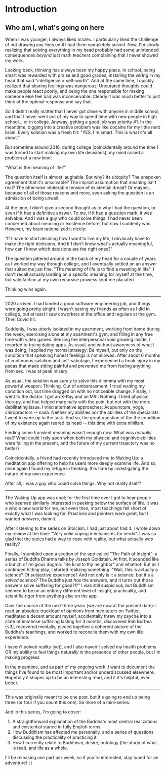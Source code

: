 # Introduction

## Who am I, what's going on here

When I was younger, I always liked mazes. I particularly liked the challenge of not drawing any lines until I had them completely solved. Now, I'm slowly realizing that solving everything in my head probably had some unintended consequences _beyond_ just math teachers complaining that I never showed my work.

Looking back, thinking has always been my happy place. In school, being smart was rewarded with praise and good grades, installing the wiring in my head that said "intelligence = self-worth". And at the same time, I quickly realized that sharing feelings was dangerous: Uncurated thoughts could make people react poorly, and being the one responsible for making someone else feel bad was inconceivable. Clearly it was much better to just think of the optimal response and say that.

So it didn't really matter that I never got close with anyone in middle school, and that I never went out of my way to spend time with new people in high school... or in college. Anyway, getting a good job was priority #1. In the meantime, digging into a creative problem was like cocaine for my little nerd brain. Every solution was a fresh hit: "YES. I'm smart. This is what it's all about."

But sometime around 2016, during college (coincidentally around the time I was forced to start making my own life decisions), my mind raised a problem of a new kind:

"What is the meaning of life?"

The question itself is almost laughable. But why? Its ubiquity? The unspoken agreement that it's unsolvable? The implicit assumption that meaning isn't real? The otherwise intolerable tension of existential dread? Or maybe... because of all of those reasons and more, even asking the question is an admission of being unwell.

At the time, I didn't give a second thought as to why I had the question, or even if it had a definitive answer. To me, if it had a question mark, it was solvable. And I was a guy who could solve things. I had never been concerned about meaning or existence before, but now I suddenly was. However, my brain rationalized it nicely:

"If I have to start deciding how I want to live my life, I obviously have to make the right decisions. And if I don't know what's actually meaningful, how can I know which decisions are the right ones?"

The question pittered around in the back of my head for a couple of years as I worked my way through college, and I eventually settled on an answer that suited me just fine: "The meaning of life is to find a meaning in life". I don't recall actually landing on a specific meaning for myself at the time, but satisfaction at my own recursive prowess kept me placated.

Thinking wins again.

___

2020 arrived. I had landed a good software engineering job, and things were going pretty alright. I wasn't seeing my friends as often as I did in college, but at least I saw coworkers at the office and regulars at the gym. Then Covid hit.

Suddenly, I was utterly isolated in my apartment, working from home during the week, exercising alone at my apartment's gym, and filling in any free time with video games. Sensing the interpersonal void growing inside, I resorted to trying dating apps. As usual, and without awareness of what I was doing, I applied my normal strategy: Be myself, but only on the condition that speaking honest feelings is not allowed. After about 6 months of continuous isolation and self-sabotage, I experienced a freak injury in my psoas that made sitting painful and prevented me from feeling anything from sex. I was at peak misery.

As usual, the solution was surely to solve this dilemma with my most powerful weapon: Thinking. Out of embarassment, I tried waiting my condition out, but time dragged on with no noticeable change. Finally, I went to the doctor. I got an X-Ray and an MRI: Nothing. I tried physical therapy, and that helped marginally with the pain, but not with the more debilitating issue. I tried alternative approaches: Acupuncture, yoga, chiropractors -- nada. Neither my abilities nor the abilities of the specialists I went to were up to the task. And so, the great question of the the condition of my existence again reared its head -- this time with extra nihilism.

Finding some transient meaning wasn't enough now. What was _actually_ real? What could I rely upon when both my physical and cognitive abilities were failing in the present, and the future of my current trajectory was no better?

Coincidentally, a friend had recently introduced me to Waking Up: a meditation app offering to help its users more deeply examine life. And so, once again I found my refuge in thinking: this time by investigating the nature of my own experience.

After all, I was a guy who could solve things. Why not reality itself?

___

The Waking Up app was cool; for the first time ever I got to hear people who seemed similarly interested in peeking below the surface of life. It was a whole new world for me, but even then, most teachings fell short of exactly what I was looking for. Practices and pointers were great, but I wanted _answers_, damnit.

After listening to the series on Stoicism, I had just about had it. I wrote down my review at the time: "Very solid coping mechanisms for nerds". I was so glad that the stoics had a way to cope with reality, but what actually _was_ reality?

Finally, I stumbled upon a section of the app called "The Path of Insight"; a series of Buddha Dharma talks by Joseph Goldstein. At first, it sounded like a bunch of religious dogma: "Be kind to thy neighbor" and whatnot. But as I continued hitting play, I started realizing something: "Wait, this is actually a science? Of subjective experience? And not only is it a science, but it's a _solved_ science? The Buddha just _has_ the answers, and it turns out those answers solve suffering for good?!?" I was still suspicious, but Buddhism seemed to be on an entirely different level of insight, practicality, and scientific rigor from anything else on the app.

Over the course of the next three years (we are now at the present date): I read an absolute truckload of opinions from meditators on Twitter, meditated a decent amount myself, accidentally threw my psyche into a state of immense suffering lasting for 3 months, discovered Rob Burbea (<3), recovered mentally, pieced together a coherent picture of the Buddha's teachings, and worked to reconcile them with my own life experience.

I haven't solved reality (yet), and I also haven't solved my health problems OR my ability to feel things naturally in the presence of other people, but I'm making progress.

In the meantime, and as part of my ongoing work, I want to document the things I've found to be most important and/or underdiscussed elsewhere. Hopefully it shapes up to be an interesting read, and if it's helpful, even better.

___

This was originally meant to be one post, but it's going to end up being three (or four if you count this one). So more of a mini-series.

And in this series, I'm going to cover:

1. A straightforward explanation of the Buddha's most central realizations and existential stance in fully English terms.
2. How Buddhism has affected me personally, and a series of questions discussing the practicality of practicing it.
3. How I currently relate to Buddhism, desire, ontology (the study of what is real), and life as a whole.

I'll be releasing one part per week, so if you're interested, stay tuned for an adventure! `:)`
